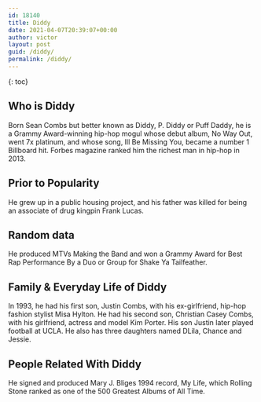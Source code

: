 ```yaml
---
id: 18140
title: Diddy
date: 2021-04-07T20:39:07+00:00
author: victor
layout: post
guid: /diddy/
permalink: /diddy/
---
```



{: toc}


## Who is Diddy



Born Sean Combs but better known as Diddy, P. Diddy or Puff Daddy, he is a Grammy Award-winning hip-hop mogul whose debut album, No Way Out, went 7x platinum, and whose song, Ill Be Missing You, became a number 1 Billboard hit. Forbes magazine ranked him the richest man in hip-hop in 2013. 

                
                
                
## Prior to Popularity



He grew up in a public housing project, and his father was killed for being an associate of drug kingpin Frank Lucas. 

                
                
                
## Random data



He produced MTVs Making the Band and won a Grammy Award for Best Rap Performance By a Duo or Group for Shake Ya Tailfeather.

                
                
                
## Family & Everyday Life of Diddy



In 1993, he had his first son, Justin Combs, with his ex-girlfriend, hip-hop fashion stylist Misa Hylton. He had his second son, Christian Casey Combs, with his girlfriend, actress and model Kim Porter. His son Justin later played football at UCLA. He also has three daughters named DLila, Chance and Jessie.

                
                
                
## People Related With Diddy



He signed and produced Mary J. Bliges 1994 record, My Life, which Rolling Stone ranked as one of the 500 Greatest Albums of All Time. 

                
              
            
          
          
          